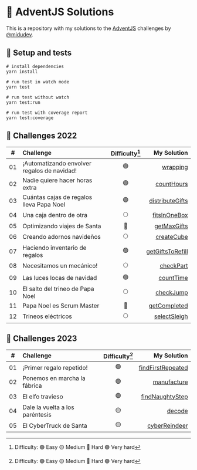 # 🎄 AdventJS Solutions

This is a repository with my solutions to the [AdventJS](https://adventjs.dev/) challenges by [@midudev](https://twitter.com/midudev).

## 🧪 Setup and tests

```shell
# install dependencies
yarn install

# run test in watch mode
yarn test

# run test without watch
yarn test:run

# run test with coverage report
yarn test:coverage
```

## 🧩 Challenges 2022

|  #  | Challenge                                     | Difficulty[^1]  | My Solution                                                     |
| :-: | :--------------------------------             | :--------:      | ------------------------------------------------------:         |
| 01  | ¡Automatizando envolver regalos de navidad!   |     🟢          | [wrapping](/src/2022/challenge-01/wrapping.ts)                  |
| 02  | Nadie quiere hacer horas extra                |     🟢          | [countHours](/src/2022/challenge-02/countHours.ts)              |
| 03  | Cuántas cajas de regalos lleva Papa Noel      |     🟢          | [distributeGifts](src/2022/challenge-03/distributeGifts.ts)     |
| 04  | Una caja dentro de otra                       |     🌕          | [fitsInOneBox](/src/2022/challenge-04/fitsInOneBox.ts)          |
| 05  | Optimizando viajes de Santa                   |     🔴          | [getMaxGifts](/src/2022/challenge-05/getMaxGifts.ts)            |
| 06  | Creando adornos navideños                     |     🌕          | [createCube](/src/2022/challenge-06/createCube.ts)              |
| 07  | Haciendo inventario de regalos                |     🟢          | [getGiftsToRefill](/src/2022/challenge-07/getGiftsToRefill.ts)  |
| 08  | Necesitamos un mecánico!                      |     🌕          | [checkPart](/src/2022/challenge-08/checkPart.ts)                |
| 09  | Las luces locas de navidad                    |     🟢          | [countTime](/src/2022/challenge-09/countTime.ts)                |
| 10  | El salto del trineo de Papa Noel              |     🌕          | [checkJump](/src/2022/challenge-10/checkJump.ts)                |
| 11  | Papa Noel es Scrum Master                     |     🔴          | [getCompleted](/src/2022/challenge-11/getCompleted.ts)          |
| 12  | Trineos eléctricos                            |     🌕          | [selectSleigh](/src/2022/challenge-12/selectSleigh.ts)          |

## 🧩 Challenges 2023

|  #  | Challenge                             | Difficulty[^1]  | My Solution                                                           |
| :-: | :--------------------------------     | :--------:      | ------------------------------------------------------:               |
| 01  | ¡Primer regalo repetido!              |     🟢          | [findFirstRepeated](/src/2023/challenge-01/findFirstRepeated.ts)      |
| 02  | Ponemos en marcha la fábrica          |     🟢          | [manufacture](/src/2023/challenge-02//manufacture.ts)                 |
| 03  | El elfo travieso                      |     🟢          | [findNaughtyStep](/src/2023/challenge-03//findNaughtyStep.ts)         |
| 04  | Dale la vuelta a los paréntesis       |     🟡          | [decode](/src/2023/challenge-04/decode.ts)                            |
| 05  | El CyberTruck de Santa                |     🟡          | [cyberReindeer](/src/2023/challenge-05/cyberReindeer.ts)              |

[^1]: Difficulty: 🟢 Easy 🟡 Medium 🔴 Hard 🟣 Very hard
